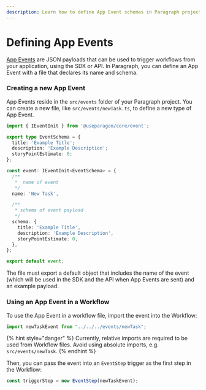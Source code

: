 ```yaml
---
description: Learn how to define App Event schemas in Paragraph projects.
---
```


# Defining App Events

[App Events](../workflows/triggers/#app-events) are JSON payloads that can be used to trigger workflows from your application, using the SDK or API. In Paragraph, you can define an App Event with a file that declares its name and schema.

### Creating a new App Event

App Events reside in the `src/events` folder of your Paragraph project. You can create a new file, like `src/events/newTask.ts`, to define a new type of App Event.

```typescript
import { IEventInit } from '@useparagon/core/event';

export type EventSchema = {
  title: 'Example Title';
  description: 'Example Description';
  storyPointEstimate: 0;
};

const event: IEventInit<EventSchema> = {
  /**
   *  name of event
   */
  name: 'New Task',

  /**
   * schema of event payload
   */
  schema: {
    title: 'Example Title',
    description: 'Example Description',
    storyPointEstimate: 0,
  },
};

export default event;
```

The file must export a default object that includes the name of the event (which will be used in the SDK and the API when App Events are sent) and an example payload.

### Using an App Event in a Workflow

To use the App Event in a workflow file, import the event into the Workflow:

```typescript
import newTaskEvent from "../../../events/newTask";
```

{% hint style="danger" %}
Currently, relative imports are required to be used from Workflow files. Avoid using absolute imports, e.g. `src/events/newTask`.
{% endhint %}

Then, you can pass the event into an `EventStep` trigger as the first step in the Workflow:

```typescript
const triggerStep = new EventStep(newTaskEvent);
```
